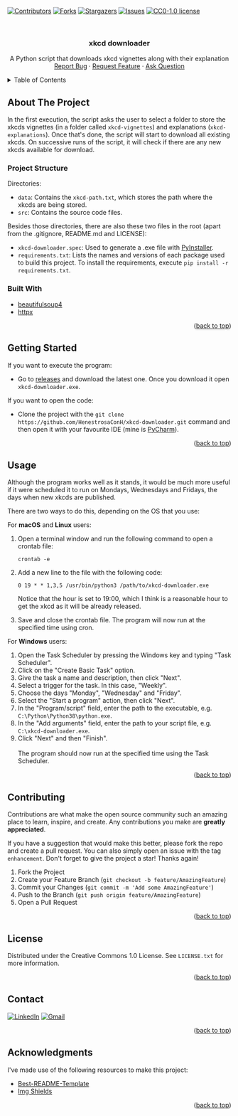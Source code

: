 <div id="top"></div>

<!-- PROJECT SHIELDS -->
<!--
*** I'm using markdown "reference style" links for readability.
*** Reference links are enclosed in brackets [ ] instead of parentheses ( ).
*** See the bottom of this document for the declaration of the reference variables
*** for contributors-url, forks-url, etc. This is an optional, concise syntax you may use.
*** https://www.markdownguide.org/basic-syntax/#reference-style-links
-->

[![Contributors][contributors-shield]][contributors-url]
[![Forks][forks-shield]][forks-url]
[![Stargazers][stars-shield]][stars-url]
[![Issues][issues-shield]][issues-url]
[![CC0-1.0 license][license-shield]][license-url]

<!-- PROJECT LOGO -->
<br />
<div align="center">
  <h3 align="center">xkcd downloader</h3>

  <p align="center">
    A Python script that downloads xkcd vignettes along with their explanation
    <br />
    <a href="https://github.com/HenestrosaConH/xkcd-downloader/issues">Report Bug</a> · <a href="https://github.com/HenestrosaConH/xkcd-downloader/issues">Request Feature</a> · <a href="https://github.com/HenestrosaConH/xkcd-downloader/discussions">Ask Question</a>
  </p>
</div>

<!-- TABLE OF CONTENTS -->
<details>
   <summary>Table of Contents</summary>
   <ol>
      <li>
         <a href="#about-the-project">About The Project</a>
         <ul>
            <li><a href="#project-structure">Project Structure</a></li>
            <li><a href="#built-with">Built With</a></li>
         </ul>
      </li>
      <li><a href="#getting-started">Getting Started</a></li>
      <li><a href="#usage">Usage</a></li>
      <li><a href="#contributing">Contributing</a></li>
      <li><a href="#license">License</a></li>
      <li><a href="#contact">Contact</a></li>
      <li><a href="#acknowledgments">Acknowledgments</a></li>
   </ol>
</details>

<!-- ABOUT THE PROJECT -->

## About The Project

In the first execution, the script asks the user to select a folder to store the xkcds vignettes (in a folder called `xkcd-vignettes`) and explanations (`xkcd-explanations`).
Once that's done, the script will start to download all existing xkcds. On successive runs of the script, it will check if there are any new xkcds available for download.

<!-- PROJECT STRUCTURE -->

### Project Structure

Directories:

- `data`: Contains the `xkcd-path.txt`, which stores the path where the xkcds are being stored.
- `src`:  Contains the source code files.

Besides those directories, there are also these two files in the root (apart from the .gitignore, README.md and LICENSE):

- `xkcd-downloader.spec`: Used to generate a .exe file with [PyInstaller](https://pyinstaller.org/en/stable/).
- `requirements.txt`: Lists the names and versions of each package used to build this project. To install the requirements, execute `pip install -r requirements.txt`.

<!-- BUILT WITH -->

### Built With

- [beautifulsoup4](https://pypi.org/project/beautifulsoup4/)
- [httpx](https://www.python-httpx.org/)

<p align="right">(<a href="#top">back to top</a>)</p>

<!-- GETTING STARTED -->

## Getting Started

If you want to execute the program:
- Go to [releases](https://github.com/HenestrosaConH/xkcd-downloader/releases) and download the latest one. Once you download it open `xkcd-downloader.exe`.

If you want to open the code:
- Clone the project with the `git clone https://github.com/HenestrosaConH/xkcd-downloader.git` command and then open it with your favourite IDE (mine is [PyCharm](https://www.jetbrains.com/pycharm/)).

<p align="right">(<a href="#top">back to top</a>)</p>

<!-- USAGE -->

## Usage

Although the program works well as it stands, it would be much more useful if it were scheduled it to run on Mondays, Wednesdays and Fridays, the days when new xkcds are published.

There are two ways to do this, depending on the OS that you use:

For **macOS** and **Linux** users:
1. Open a terminal window and run the following command to open a crontab file:
    ```
    crontab -e
    ```
2. Add a new line to the file with the following code:
    ```
    0 19 * * 1,3,5 /usr/bin/python3 /path/to/xkcd-downloader.exe
    ```
   Notice that the hour is set to 19:00, which I think is a reasonable hour to get the xkcd as it will be already released.


3. Save and close the crontab file. The program will now run at the specified time using cron.

For **Windows** users:

1. Open the Task Scheduler by pressing the Windows key and typing "Task Scheduler".
2. Click on the "Create Basic Task" option.
3. Give the task a name and description, then click "Next".
4. Select a trigger for the task. In this case, "Weekly".
5. Choose the days "Monday", "Wednesday" and "Friday".
6. Select the "Start a program" action, then click "Next".
7. In the "Program/script" field, enter the path to the executable, e.g. `C:\Python\Python38\python.exe`.
8. In the "Add arguments" field, enter the path to your script file, e.g. `C:\xkcd-downloader.exe`.
9. Click "Next" and then "Finish".<br>  
   The program should now run at the specified time using the Task Scheduler.

<p align="right">(<a href="#top">back to top</a>)</p>

<!-- CONTRIBUTING -->

## Contributing

Contributions are what make the open source community such an amazing place to learn, inspire, and create. Any contributions you make are **greatly appreciated**.

If you have a suggestion that would make this better, please fork the repo and create a pull request. You can also simply open an issue with the tag `enhancement`.
Don't forget to give the project a star! Thanks again!

1. Fork the Project
2. Create your Feature Branch (`git checkout -b feature/AmazingFeature`)
3. Commit your Changes (`git commit -m 'Add some AmazingFeature'`)
4. Push to the Branch (`git push origin feature/AmazingFeature`)
5. Open a Pull Request

<p align="right">(<a href="#top">back to top</a>)</p>

<!-- LICENSE -->

## License

Distributed under the Creative Commons 1.0 License. See `LICENSE.txt` for more information.

<p align="right">(<a href="#readme-top">back to top</a>)</p>

<!-- CONTACT -->

## Contact

<a href="https://www.linkedin.com/in/henestrosaconh/" target="blank"><img src="https://img.shields.io/badge/LinkedIn-0077B5?style=for-the-badge&logo=linkedin&logoColor=white" alt="LinkedIn"/></a>
<a href="mailto:henestrosaconh@gmail.com" target="_blank"><img alt="Gmail" src="https://img.shields.io/badge/Gmail-D14836?style=for-the-badge&logo=gmail&logoColor=white" /></a>

<p align="right">(<a href="#top">back to top</a>)</p>

<!-- ACKNOWLEDGMENTS -->

## Acknowledgments

I've made use of the following resources to make this project:

- [Best-README-Template](https://github.com/othneildrew/Best-README-Template/)
- [Img Shields](https://shields.io)

<p align="right">(<a href="#top">back to top</a>)</p>

<!-- MARKDOWN LINKS & IMAGES -->
<!-- https://www.markdownguide.org/basic-syntax/#reference-style-links -->

[contributors-shield]: https://img.shields.io/github/contributors/HenestrosaConH/xkcd-downloader.svg?style=for-the-badge
[contributors-url]: https://github.com/HenestrosaConH/xkcd-downloader/graphs/contributors
[forks-shield]: https://img.shields.io/github/forks/HenestrosaConH/xkcd-downloader.svg?style=for-the-badge
[forks-url]: https://github.com/HenestrosaConH/xkcd-downloader/network/members
[stars-shield]: https://img.shields.io/github/stars/HenestrosaConH/xkcd-downloader.svg?style=for-the-badge
[stars-url]: https://github.com/HenestrosaConH/xkcd-downloader/stargazers
[issues-shield]: https://img.shields.io/github/issues/HenestrosaConH/xkcd-downloader.svg?style=for-the-badge
[issues-url]: https://github.com/HenestrosaConH/xkcd-downloader/issues
[license-shield]: https://img.shields.io/github/license/HenestrosaConH/xkcd-downloader.svg?style=for-the-badge
[license-url]: https://github.com/HenestrosaConH/xkcd-downloader/blob/master/LICENSE.txt
[linkedin-url]: https://linkedin.com/in/henestrosaconh
